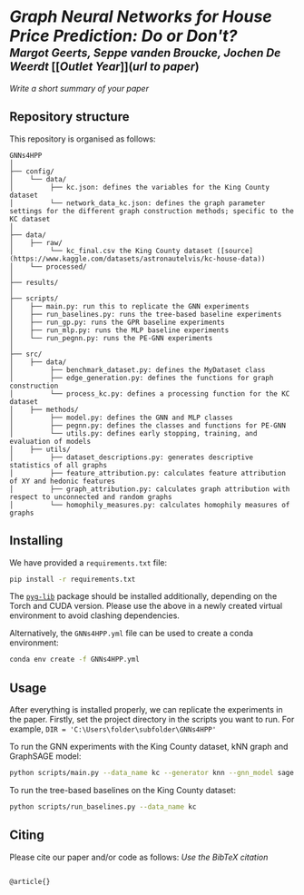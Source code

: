 # *Graph Neural Networks for House Price Prediction: Do or Don't?* </br><sub><sub>*Margot Geerts, Seppe vanden Broucke, Jochen De Weerdt* [[*Outlet Year*]](*url to paper*)</sub></sub>
*Write a short summary of your paper*

## Repository structure
This repository is organised as follows:
```
GNNs4HPP
│
├── config/
│    └── data/
│         ├── kc.json: defines the variables for the King County dataset
│         └── network_data_kc.json: defines the graph parameter settings for the different graph construction methods; specific to the KC dataset
│
├── data/
│    ├── raw/
│         └── kc_final.csv the King County dataset ([source](https://www.kaggle.com/datasets/astronautelvis/kc-house-data))
│    └── processed/
│
├── results/
│
├── scripts/
│    ├── main.py: run this to replicate the GNN experiments
│    ├── run_baselines.py: runs the tree-based baseline experiments
│    ├── run_gp.py: runs the GPR baseline experiments
│    ├── run_mlp.py: runs the MLP baseline experiments
│    └── run_pegnn.py: runs the PE-GNN experiments
│
├── src/
│    ├── data/
│         ├── benchmark_dataset.py: defines the MyDataset class
│         ├── edge_generation.py: defines the functions for graph construction
│         └── process_kc.py: defines a processing function for the KC dataset
│    ├── methods/
│         ├── model.py: defines the GNN and MLP classes
│         ├── pegnn.py: defines the classes and functions for PE-GNN
│         └── utils.py: defines early stopping, training, and evaluation of models
│    ├── utils/
│         ├── dataset_descriptions.py: generates descriptive statistics of all graphs
│         ├── feature_attribution.py: calculates feature attribution of XY and hedonic features
│         ├── graph_attribution.py: calculates graph attribution with respect to unconnected and random graphs
│         └── homophily_measures.py: calculates homophily measures of graphs
```

## Installing
We have provided a `requirements.txt` file:
```bash
pip install -r requirements.txt
```
The [`pyg-lib`](https://github.com/pyg-team/pyg-lib) package should be installed additionally, depending on the Torch and CUDA version. Please use the above in a newly created virtual environment to avoid clashing dependencies.

Alternatively, the `GNNs4HPP.yml` file can be used to create a conda environment:
```bash
conda env create -f GNNs4HPP.yml
```

## Usage
After everything is installed properly, we can replicate the experiments in the paper. Firstly, set the project directory in the scripts you want to run. For example, `DIR = 'C:\Users\folder\subfolder\GNNs4HPP'`

To run the GNN experiments with the King County dataset, kNN graph and GraphSAGE model:
```bash
python scripts/main.py --data_name kc --generator knn --gnn_model sage --loader TRUE
```

To run the tree-based baselines on the King County dataset:
```bash
python scripts/run_baselines.py --data_name kc
```



## Citing
Please cite our paper and/or code as follows:
*Use the BibTeX citation*

```tex

@article{}

```